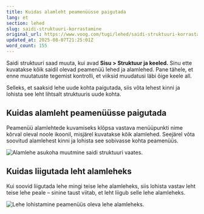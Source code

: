 ```yaml
---
title: Kuidas alamleht peamenüüsse paigutada
lang: et
section: lehed
slug: saidi-struktuuri-korrastamine
original_url: https://www.voog.com/tugi/lehed/saidi-struktuuri-korrastamine
updated_at: 2025-08-07T21:25:01Z
word_count: 155
---
```

Saidi struktuuri saad muuta, kui avad **Sisu > Struktuur ja keeled.** Sinu ette kuvatakse kõik saidil olevad peamenüü lehed ja alamlehed. Pane tähele, et enne muutatuste tegemist kontrolli, et viiksid muudatusi läbi õige keele all.

Selleks, et saaksid lehe uude kohta paigutada, siis võta lehest kinni ja lohista see leht lihtsalt struktuuris uude kohta.

## Kuidas alamleht peamenüüsse paigutada

Peamenüü alamlehtede kuvamiseks klõpsa vastava menüüpunkti nime kõrval oleval noole ikoonil, misjärel kuvatakse kõik alamlehed. Seejärel võta soovitud alamlehest kinni ja lohista see sobivasse kohta peamenüüs.

![Alamlehe asukoha muutmine saidi struktuuri vaates.](https://media.voog.com/0000/0036/2183/photos/lohista_leht_struktuuris_block.webp "Alamlehe asukoha muutmine saidi struktuuri vaates.")

## Kuidas liigutada leht alamleheks

Kui soovid liigutada lehe mingi teise lehe alamleheks, siis lohista vastav leht teise lehe peale – sinine taust viitab, et leht liigub selle lehe alamleheks. 

![Lehe lohistamine peamenüüs oleva lehe alamleheks.](https://media.voog.com/0000/0036/2183/photos/lohista_alamleheks_struktuur_block.webp "Lehe lohistamine peamenüüs oleva lehe alamleheks.")
